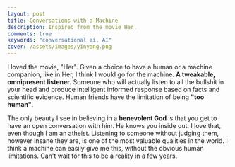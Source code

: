```yaml
---
layout: post
title: Conversations with a Machine
description: Inspired from the movie Her.
comments: true
keywords: "conversational ai, AI"
cover: /assets/images/yinyang.png
---
```


I loved the movie, "Her". Given a choice to have a human or a machine companion, like in Her, I think I would go for the machine. **A tweakable, omnipresent listener.** Someone who will actually listen to all the bullshit in your head and produce intelligent informed response based on facts and scientific evidence. Human friends have the limitation of being **"too human"**.

The only beauty I see in believing in a **benevolent God** is that you get to have an open conversation with him. He knows you inside out. I love that, even though I am an atheist. Listening to someone without judging them, however insane they are, is one of the most valuable qualities in the world. I think a machine can easily give me this, without the obvious human limitations. Can't wait for this to be a reality in a few years.
